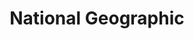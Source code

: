 ---
dateStart: 2007-05-15
dateEnd: 2007-05-15
title: "National Geographic"
venue: "National Geographic"
organizer: Allen Carroll
credit:
city: "Washington, DC"
state:
country: USA
pdfLink:
venueImages:
---